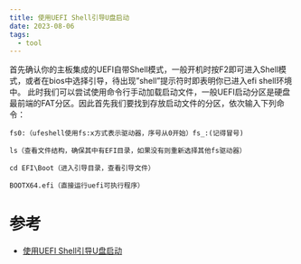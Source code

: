 ```yaml
---
title: 使用UEFI Shell引导U盘启动
date: 2023-08-06
tags:
  - tool
---
```


首先确认你的主板集成的UEFI自带Shell模式，一般开机时按F2即可进入Shell模式，或者在bios中选择引导，待出现”shell”提示符时即表明你已进入efi shell环境中。
此时我们可以尝试使用命令行手动加载启动文件，一般UEFI启动分区是硬盘最前端的FAT分区。因此首先我们要找到存放启动文件的分区，依次输入下列命令：

```Shell
fs0:（ufeshell使用fs:x方式表示驱动器，序号从0开始）fs_:(记得冒号)

ls（查看文件结构，确保其中有EFI目录，如果没有则重新选择其他fs驱动器）

cd EFI\Boot（进入引导目录，查看引导文件）

BOOTX64.efi（直接运行uefi可执行程序）
```

# 参考

- [使用UEFI Shell引导U盘启动](https://blog.csdn.net/asxcdfv/article/details/104950248)
